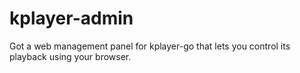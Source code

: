# kplayer-admin
Got a web management panel for kplayer-go that lets you control its playback using your browser.
